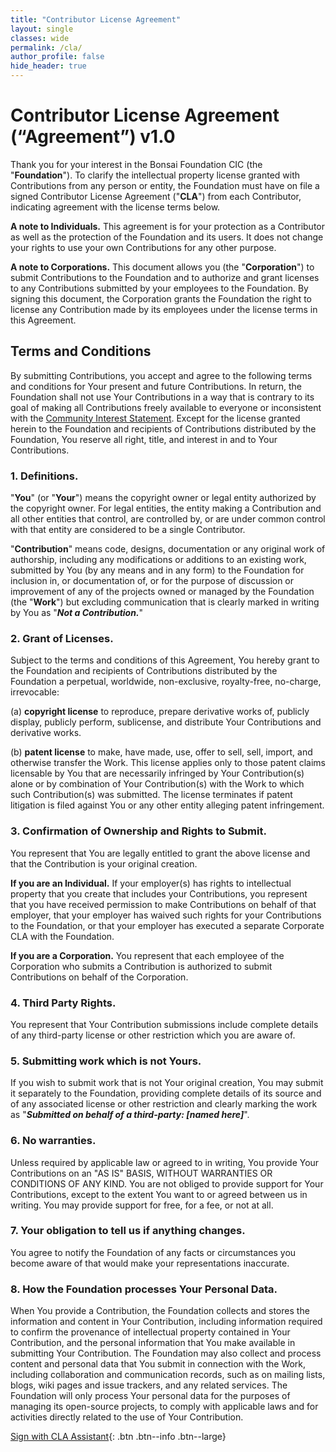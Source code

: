 ```yaml
---
title: "Contributor License Agreement"
layout: single
classes: wide
permalink: /cla/
author_profile: false
hide_header: true
---
```


# Contributor License Agreement (“Agreement”) v1.0

Thank you for your interest in the Bonsai Foundation CIC (the "**Foundation**"). To clarify the intellectual property license granted with Contributions from any person or entity, the Foundation must have on file a signed Contributor License Agreement ("**CLA**") from each Contributor, indicating agreement with the license terms below.

**A note to Individuals.** This agreement is for your protection as a Contributor as well as the protection of the Foundation and its users. It does not change your rights to use your own Contributions for any other purpose.

**A note to Corporations.** This document allows you (the "**Corporation**") to submit Contributions to the Foundation and to authorize and grant licenses to any Contributions submitted by your employees to the Foundation. By signing this document, the Corporation grants the Foundation the right to license any Contribution made by its employees under the license terms in this Agreement.

## Terms and Conditions

By submitting Contributions, you accept and agree to the following terms and conditions for Your present and future Contributions. In return, the Foundation shall not use Your Contributions in a way that is contrary to its goal of making all Contributions freely available to everyone or inconsistent with the [Community Interest Statement](foundation.md). Except for the license granted herein to the Foundation and recipients of Contributions distributed by the Foundation, You reserve all right, title, and interest in and to Your Contributions.

### 1. Definitions.

"**You**" (or "**Your**") means the copyright owner or legal entity authorized by the copyright owner. For legal entities, the entity making a Contribution and all other entities that control, are controlled by, or are under common control with that entity are considered to be a single Contributor.
  
"**Contribution**" means code, designs, documentation or any original work of authorship, including any modifications or additions to an existing work, submitted by You (by any means and in any form) to the Foundation for inclusion in, or documentation of, or for the purpose of discussion or improvement of any of the projects owned or managed by the Foundation (the "**Work**") but excluding communication that is clearly marked in writing by You as "***Not a Contribution.***"

### 2. Grant of Licenses.

Subject to the terms and conditions of this Agreement, You hereby grant to the Foundation and recipients of Contributions distributed by the Foundation a perpetual, worldwide, non-exclusive, royalty-free, no-charge, irrevocable:

(a) **copyright license** to reproduce, prepare derivative works of, publicly display, publicly perform, sublicense, and distribute Your Contributions and derivative works.

(b) **patent license** to make, have made, use, offer to sell, sell, import, and otherwise transfer the Work. This license applies only to those patent claims licensable by You that are necessarily infringed by Your Contribution(s) alone or by combination of Your Contribution(s) with the Work to which such Contribution(s) was submitted. The license terminates if patent litigation is filed against You or any other entity alleging patent infringement.

### 3. Confirmation of Ownership and Rights to Submit.

You represent that You are legally entitled to grant the above license and that the Contribution is your original creation.

**If you are an Individual.** If your employer(s) has rights to intellectual property that you create that includes your Contributions, you represent that you have received permission to make Contributions on behalf of that employer, that your employer has waived such rights for your Contributions to the Foundation, or that your employer has executed a separate Corporate CLA with the Foundation.

**If you are a Corporation.** You represent that each employee of the Corporation who submits a Contribution is authorized to submit Contributions on behalf of the Corporation.

###  4. Third Party Rights.

You represent that Your Contribution submissions include complete details of any third-party license or other restriction which you are aware of.

### 5. Submitting work which is not Yours.

If you wish to submit work that is not Your original creation, You may submit it separately to the Foundation, providing complete details of its source and of any associated license or other restriction and clearly marking the work as "***Submitted on behalf of a third-party: [named here]***".

### 6. No warranties.

Unless required by applicable law or agreed to in writing, You provide Your Contributions on an "AS IS" BASIS, WITHOUT WARRANTIES OR CONDITIONS OF ANY KIND. You are not obliged to provide support for Your Contributions, except to the extent You want to or agreed between us in writing. You may provide support for free, for a fee, or not at all.

### 7. Your obligation to tell us if anything changes.

You agree to notify the Foundation of any facts or circumstances you become aware of that would make your representations inaccurate. 

### 8. How the Foundation processes Your Personal Data.

When You provide a Contribution, the Foundation collects and stores the information and content in Your Contribution, including information required to confirm the provenance of intellectual property contained in Your Contribution, and the personal information that You make available in submitting Your Contribution. The Foundation may also collect and process content and personal data that You submit in connection with the Work, including collaboration and communication records, such as on mailing lists, blogs, wiki pages and issue trackers, and any related services. The Foundation will only process Your personal data for the purposes of managing its open-source projects, to comply with applicable laws and for activities directly related to the use of Your Contribution.

[Sign with CLA Assistant](https://cla-assistant.io/bonsai-rx/bonsai){: .btn .btn--info .btn--large}
